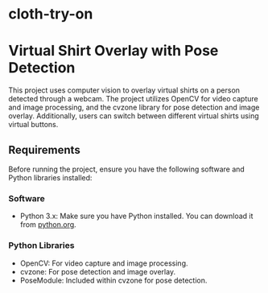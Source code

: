 # cloth-try-on
# Virtual Shirt Overlay with Pose Detection

This project uses computer vision to overlay virtual shirts on a person detected through a webcam. The project utilizes OpenCV for video capture and image processing, and the cvzone library for pose detection and image overlay. Additionally, users can switch between different virtual shirts using virtual buttons.

## Requirements

Before running the project, ensure you have the following software and Python libraries installed:

### Software
- Python 3.x: Make sure you have Python installed. You can download it from [python.org](https://www.python.org/).

### Python Libraries
- OpenCV: For video capture and image processing.
- cvzone: For pose detection and image overlay.
- PoseModule: Included within cvzone for pose detection.
